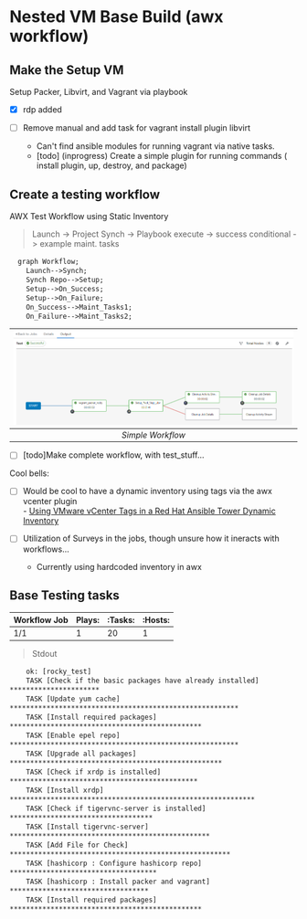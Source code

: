 # Nested VM Base Build (awx workflow) 

## Make the Setup VM
Setup Packer, Libvirt, and Vagrant via playbook
- [x] rdp added
- [ ] Remove manual and add task for vagrant install plugin libvirt 
       
    - Can't find ansible modules for running vagrant via native tasks.
    - [todo] (inprogress) Create a simple plugin for running commands ( install plugin, up, destroy, and package)
    
## Create a testing workflow

AWX Test Workflow using Static Inventory
  > Launch -> Project Synch -> Playbook execute -> success conditional -> example maint. tasks

```mermaid
  graph Workflow;
    Launch-->Synch;
    Synch Repo-->Setup;
    Setup-->On_Success;
    Setup-->On_Failure;
    On_Success-->Maint_Tasks1;
    On_Failure-->Maint_Tasks2;
```

|![](.Resources/simple_workflow_setup.png)|
|:--:|
| *Simple Workflow* |

- [ ] [todo]Make complete workflow, with test_stuff...

Cool bells:

- [ ] Would be cool to have a dynamic inventory using tags via the awx vcenter plugin  
        - [Using VMware vCenter Tags in a Red Hat Ansible Tower Dynamic Inventory](https://www.ansible.com/blog/using-vmware-vcenter-tags-in-a-red-hat-ansible-tower-dynamic-inventory)  

- [ ] Utilization of Surveys in the jobs, though unsure how it ineracts with workflows...

  - Currently using hardcoded inventory in awx

##  Base Testing tasks 

| Workflow Job  | Plays: | :Tasks: | :Hosts: |
|-----------------|---------|---------|---------|
| 1/1 | 1 | 20 | 1 | 

> Stdout
```
    ok: [rocky_test]
    TASK [Check if the basic packages have already installed] **********************
    TASK [Update yum cache] ********************************************************
    TASK [Install required packages] ***********************************************
    TASK [Enable epel repo] ********************************************************
    TASK [Upgrade all packages] ****************************************************
    TASK [Check if xrdp is installed] **********************************************
    TASK [Install xrdp] ************************************************************
    TASK [Check if tigervnc-server is installed] ***********************************
    TASK [Install tigervnc-server] *************************************************
    TASK [Add File for Check] ******************************************************
    TASK [hashicorp : Configure hashicorp repo] ************************************
    TASK [hashicorp : Install packer and vagrant] **********************************
    TASK [Install required packages] ***********************************************
```
